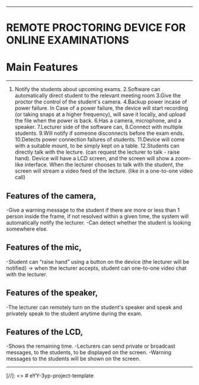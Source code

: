 ___
#  REMOTE PROCTORING DEVICE FOR ONLINE EXAMINATIONS


# Main Features
___
1. Notify the students about upcoming exams.
2.Software can automatically direct student to the relevant  meeting room
3.Give the proctor the control of the student's camera.
4.Backup power incase of power failure. In Case of a power failure, the device will start recording (or taking snaps at a higher frequency), will save it locally, and upload the file when the power is back.
6.Has a camera, microphone, and a speaker.
7.Lecturer side of the software can,
8.Connect with multiple students.
9.Will notify if someone disconnects before the exam ends.
10.Detects power connection failures of students.
11.Device will come with a suitable mount, to be simply kept on a table.
12.Students can directly talk with the lecture. (can request the lecturer to talk - raise hand). Device will have a LCD screen, and the screen will show a zoom-like interface. When the lecturer chooses to talk with the student, the screen will stream a video feed of the lecture. (like in a one-to-one video call)

## Features of the camera,
-Give a warning message to the student if there are more or less than 1 person inside the frame, if not resolved within a given time, the system will automatically notify the lecturer.
-Can detect whether the student is looking somewhere else.

## Features of the mic,
-Student can “raise hand” using a button on the device (the lecturer will be notified) → when the lecturer accepts, student can one-to-one video chat with the lecturer.

## Features of the speaker,
-The lecturer can remotely turn on the student's speaker and speak and privately speak to the student anytime during the exam.

## Features of the LCD,
-Shows the remaining time.
-Lecturers can send private or broadcast messages, to the students, to be displayed on the screen.
-Warning messages to the students will be shown on the screen.

___

[//]: <> # eYY-3yp-project-template

<!---This is a sample repository you can use for your Embedded Systems project. Once you followed these instructions, remove the text and add a brief introduction to here.

### Enable GitHub Pages

You can put the things to be shown in GitHub pages into the _docs/_ folder. Both html and md file formats are supported. You need to go to settings and enable GitHub pages and select _main_ branch and _docs_ folder from the dropdowns, as shown in the below image.

![image](https://user-images.githubusercontent.com/11540782/98789936-028d3600-2429-11eb-84be-aaba665fdc75.png)

### Special Configurations

These projects will be automatically added into [https://projects.ce.pdn.ac.lk](). If you like to show more details about your project on this site, you can fill the parameters in the file, _/docs/index.json_

```
{
  "title": "This is the title of the project",
  "team": [
    {
      "name": "Team Member Name 1",
      "email": "email@eng.pdn.ac.lk",
      "eNumber": "E/yy/xxx"
    },
    {
      "name": "Team Member Name 2",
      "email": "email@eng.pdn.ac.lk",
      "eNumber": "E/yy/xxx"
    },
    {
      "name": "Team Member Name 3",
      "email": "email@eng.pdn.ac.lk",
      "eNumber": "E/yy/xxx"
    }
  ],
  "supervisors": [
    {
      "name": "Dr. Supervisor 1",
      "email": "email@eng.pdn.ac.lk"
    },
    {
      "name": "Supervisor 2",
      "email": "email@eng.pdn.ac.lk"
    }
  ],
  "tags": ["Web", "Embedded Systems"]
}
```

Once you filled this _index.json_ file, please verify the syntax is correct. (You can use [this](https://jsonlint.com/) tool).

### Page Theme

A custom theme integrated with this GitHub Page, which is based on [github.com/cepdnaclk/eYY-project-theme](https://github.com/cepdnaclk/eYY-project-theme). If you like to remove this default theme, you can remove the file, _docs/\_config.yml_ and use HTML based website.
-->
